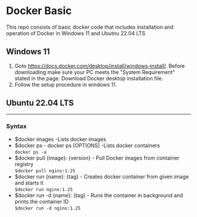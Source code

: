 # Docker Basic
This repo consists of basic docker code that includes installation and operation of Docker in  Windows 11 and Ubutnu 22.04 LTS
## Windows 11
1. Goto https://docs.docker.com/desktop/install/windows-install/. Before downloading make sure your PC meets the "System Requirement" stated in the page. Download Docker desktop installation file.
2. Follow the setup procedure in windows 11.
## Ubuntu 22.04 LTS

----------------------------------------------
### Syntax
- $docker images -Lists docker images </br>
- $docker ps - docker ps [OPTIONS] -Lists docker containers </br>
``` docker ps -a ``` </br>
- $docker pull {image}: {version} - Pull Docker images from container registry </br>
``` $docker pull nginx:1.25 ```
- $docker run {name}: {tag} - Creates docker container from given image and starts it </br>
``` $docker run nginx:1.25 ```
- $docker run -d {name}: {tag} - Runs the container in background and prints the container ID </br>
``` $docker run -d nginx:1.25 ```
